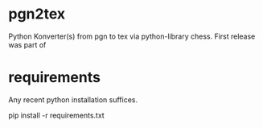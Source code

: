 # pgn2tex
Python Konverter(s) from pgn to tex via python-library chess. First release was part of 

# requirements
Any recent python installation suffices.

pip install -r requirements.txt
